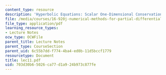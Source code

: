 ```yaml
---
content_type: resource
description: 'Hyperbolic Equations: Scalar One-Dimensional Conservation Laws'
file: /media/courses/16-920j-numerical-methods-for-partial-differential-equations-sma-5212-spring-2003/703d30b65026ca77d1a924b973c877fe_lec11.pdf
file_type: application/pdf
learning_resource_types:
- Lecture Notes
ocw_type: OCWFile
parent_title: Lecture Notes
parent_type: CourseSection
parent_uid: 6c55b7dd-f774-4ba4-ed0b-11d5bccf1779
resourcetype: Document
title: lec11.pdf
uid: 703d30b6-5026-ca77-d1a9-24b973c877fe
---
```

